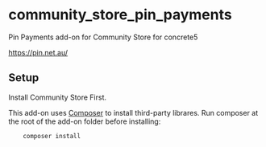 # community_store_pin_payments
Pin Payments add-on for Community Store for concrete5

https://pin.net.au/


## Setup
Install Community Store First.

This add-on uses [Composer](https://getcomposer.org/) to install third-party librares. Run composer at the root of the add-on folder before installing:

        composer install
